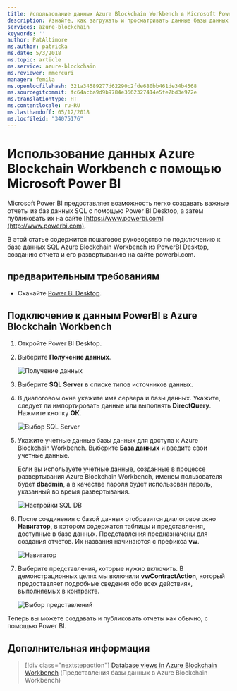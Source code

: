 ```yaml
---
title: Использование данных Azure Blockchain Workbench в Microsoft Power BI
description: Узнайте, как загружать и просматривать данные базы данных SQL Azure Blockchain Workbench в Microsoft Power BI.
services: azure-blockchain
keywords: ''
author: PatAltimore
ms.author: patricka
ms.date: 5/3/2018
ms.topic: article
ms.service: azure-blockchain
ms.reviewer: mmercuri
manager: femila
ms.openlocfilehash: 321a34589277d62290c2fde680bb461de34b4568
ms.sourcegitcommit: fc64acba9d9b9784e3662327414e5fe7bd3e972e
ms.translationtype: HT
ms.contentlocale: ru-RU
ms.lasthandoff: 05/12/2018
ms.locfileid: "34075176"
---
```

# <a name="using-azure-blockchain-workbench-data-with-microsoft-power-bi"></a>Использование данных Azure Blockchain Workbench с помощью Microsoft Power BI

Microsoft Power BI предоставляет возможность легко создавать важные отчеты из баз данных SQL с помощью Power BI Desktop, а затем публиковать их на сайте [https://www.powerbi.com](http://www.powerbi.com).

В этой статье содержится пошаговое руководство по подключению к базе данных SQL Azure Blockchain Workbench из PowerBI Desktop, созданию отчета и его развертыванию на сайте powerbi.com.

## <a name="prerequisites"></a>предварительным требованиям

* Скачайте [Power BI Desktop](https://aka.ms/pbidesktopstore).

## <a name="connecting-powerbi-to-data-in-azure-blockchain-workbench"></a>Подключение к данным PowerBI в Azure Blockchain Workbench

1.  Откройте Power BI Desktop.
2.  Выберите **Получение данных**.

    ![Получение данных](media/blockchain-workbench-data-powerbi/get-data.png)
3.  Выберите **SQL Server** в списке типов источников данных.

4.  В диалоговом окне укажите имя сервера и базы данных. Укажите, следует ли импортировать данные или выполнять **DirectQuery**. Нажмите кнопку **ОК**.

    ![Выбор SQL Server](media/blockchain-workbench-data-powerbi/select-sql.png)

5.  Укажите учетные данные базы данных для доступа к Azure Blockchain Workbench. Выберите **База данных** и введите свои учетные данные.

    Если вы используете учетные данные, созданные в процессе развертывания Azure Blockchain Workbench, именем пользователя будет **dbadmin**, а в качестве пароля будет использован пароль, указанный во время развертывания.

    ![Настройки SQL DB](media/blockchain-workbench-data-powerbi/db-settings.png)

6.  После соединения с базой данных отобразится диалоговое окно **Навигатор**, в котором содержатся таблицы и представления, доступные в базе данных. Представления предназначены для создания отчетов. Их названия начинаются с префикса **vw**.

    ![Навигатор](media/blockchain-workbench-data-powerbi/navigator.png)

7.  Выберите представления, которые нужно включить. В демонстрационных целях мы включили **vwContractAction**, который предоставляет подробные сведения обо всех действиях, выполняемых в контракте.

    ![Выбор представлений](media/blockchain-workbench-data-powerbi/select-views.png)

Теперь вы можете создавать и публиковать отчеты как обычно, с помощью Power BI.

## <a name="next-steps"></a>Дополнительная информация

> [!div class="nextstepaction"]
> [Database views in Azure Blockchain Workbench](blockchain-workbench-database-views.md) (Представления базы данных в Azure Blockchain Workbench)